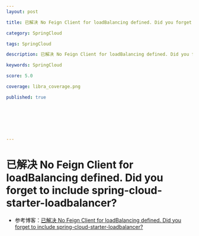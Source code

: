 ```yaml
---
layout: post

title: 已解决 No Feign Client for loadBalancing defined. Did you forget to include spring-cloud-starter-loadbalancer?

category: SpringCloud

tags: SpringCloud

description: 已解决 No Feign Client for loadBalancing defined. Did you forget to include spring-cloud-starter-loadbalancer?

keywords: SpringCloud

score: 5.0

coverage: libra_coverage.png

published: true







---
```


# 已解决 No Feign Client for loadBalancing defined. Did you forget to include spring-cloud-starter-loadbalancer?

- 参考博客：[已解决 No Feign Client for loadBalancing defined. Did you forget to include spring-cloud-starter-loadbalancer?](https://www.codeleading.com/article/29615490102/)

